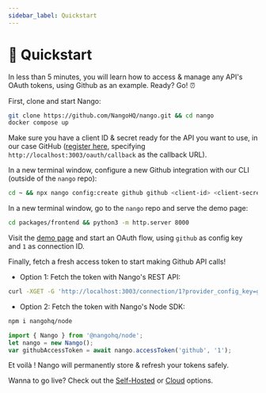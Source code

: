 ```yaml
---
sidebar_label: Quickstart
---
```


# 🚀 Quickstart

In less than 5 minutes, you will learn how to access & manage any API's OAuth tokens, using Github as an example. Ready? Go! ⏰

First, clone and start Nango:

```bash
git clone https://github.com/NangoHQ/nango.git && cd nango
docker compose up
```

Make sure you have a client ID & secret ready for the API you want to use, in our case GitHub ([register here](https://docs.github.com/en/developers/apps/building-oauth-apps/creating-an-oauth-app), specifying `http://localhost:3003/oauth/callback` as the callback URL).

In a new terminal window, configure a new Github integration with our CLI (outside of the `nango` repo):

```bash
cd ~ && npx nango config:create github github <client-id> <client-secret> "user,public_repo"
```

In a new terminal window, go to the `nango` repo and serve the demo page:

```bash
cd packages/frontend && python3 -m http.server 8000
```

Visit the [demo page](http://localhost:8000/bin/quickstart.html) and start an OAuth flow, using `github` as config key and `1` as connection ID.

Finally, fetch a fresh access token to start making Github API calls!

-   Option 1: Fetch the token with Nango's REST API:

```bash
curl -XGET -G 'http://localhost:3003/connection/1?provider_config_key=github'
```

-   Option 2: Fetch the token with Nango's Node SDK:

```bash
npm i nangohq/node
```

```ts
import { Nango } from '@nangohq/node';
let nango = new Nango();
var githubAccessToken = await nango.accessToken('github', '1');
```

Et voilà ! Nango will permanently store & refresh your tokens safely.

Wanna to go live? Check out the [Self-Hosted](category/deploy-nango-sync-open-source) or [Cloud](cloud) options.
